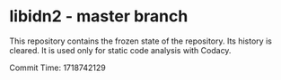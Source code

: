 # libidn2 - master branch

This repository contains the frozen state of the repository.
Its history is cleared. It is used only for static code
analysis with Codacy.

Commit Time: 1718742129